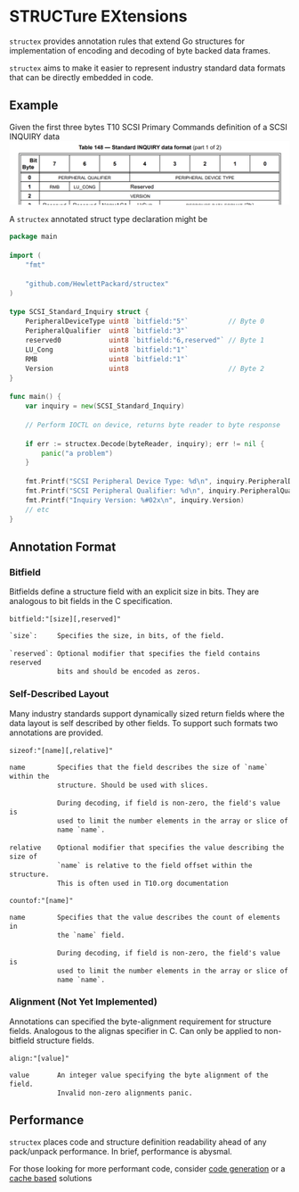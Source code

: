 # STRUCTure EXtensions
`structex` provides annotation rules that extend Go structures for implementation of encoding and decoding of byte backed data frames.

`structex` aims to make it easier to represent industry standard data formats that can be directly embedded in code.

## Example
Given the first three bytes T10 SCSI Primary Commands definition of a SCSI INQUIRY data
![](./docs/inquiry.png)

A `structex` annotated struct type declaration might be

```go
package main

import (
    "fmt"

    "github.com/HewlettPackard/structex"
)

type SCSI_Standard_Inquiry struct {
    PeripheralDeviceType uint8 `bitfield:"5"`          // Byte 0
    PeripheralQualifier  uint8 `bitfield:"3"`
    reserved0            uint8 `bitfield:"6,reserved"` // Byte 1
    LU_Cong              uint8 `bitfield:"1"`
    RMB                  uint8 `bitfield:"1"`
    Version              uint8                         // Byte 2
}

func main() {
    var inquiry = new(SCSI_Standard_Inquiry)

    // Perform IOCTL on device, returns byte reader to byte response

    if err := structex.Decode(byteReader, inquiry); err != nil {
        panic("a problem")
    }

    fmt.Printf("SCSI Peripheral Device Type: %d\n", inquiry.PeripheralDeviceType)
    fmt.Printf("SCSI Peripheral Qualifier: %d\n", inquiry.PeripheralQualifier)
    fmt.Printf("Inquiry Version: %#02x\n", inquiry.Version)
    // etc
}
```
## Annotation Format

### Bitfield

Bitfields define a structure field with an explicit size in bits. They are analogous to bit fields in the C specification.

`bitfield:"[size][,reserved]"`

    `size`:     Specifies the size, in bits, of the field.

    `reserved`: Optional modifier that specifies the field contains reserved
                bits and should be encoded as zeros.

### Self-Described Layout
Many industry standards support dynamically sized return fields where the data layout is self described by other fields. To support such formats two annotations are provided.

`sizeof:"[name][,relative]"`

    name        Specifies that the field describes the size of `name` within the
                structure. Should be used with slices.

                During decoding, if field is non-zero, the field's value is
                used to limit the number elements in the array or slice of
                name `name`.

    relative    Optional modifier that specifies the value describing the size of
                `name` is relative to the field offset within the structure.
                This is often used in T10.org documentation

`countof:"[name]"`

    name        Specifies that the value describes the count of elements in
                the `name` field.

                During decoding, if field is non-zero, the field's value is
                used to limit the number elements in the array or slice of
                name `name`.

### Alignment (Not Yet Implemented)

Annotations can specified the byte-alignment requirement for structure fields. Analogous to the alignas specifier in C. Can only be applied to non-bitfield structure fields.

`align:"[value]"`

    value       An integer value specifying the byte alignment of the field.
                Invalid non-zero alignments panic.

## Performance
`structex` places code and structure definition readability ahead of any pack/unpack performance. In brief, performance is abysmal.
 
For those looking for more performant code, consider [code generation](https://github.com/golang/text/blob/master/internal/gen/bitfield/bitfield.go) or a [cache based](https://github.com/lunixbochs/struc) solutions 

